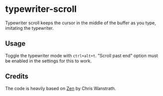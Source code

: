 # typewriter-scroll

Typewriter scroll keeps the cursor in the middle of the buffer as you type, imitating the typewriter.

## Usage

Toggle the typewriter mode with `ctrl+alt+t`. "Scroll past end" option must be enabled in the settings for this to work.

## Credits

The code is heavily based on [Zen](https://github.com/defunkt/Zen) by Chris Wanstrath.
